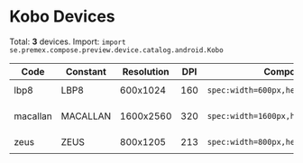 # Kobo Devices

Total: **3** devices. Import: `import se.premex.compose.preview.device.catalog.android.Kobo`

| Code | Constant | Resolution | DPI | Compose Spec | Preview Usage |
|------|----------|------------|-----|-------------|---------------|
| lbp8 | LBP8 | 600x1024 | 160 | `spec:width=600px,height=1024px,dpi=160` | `@Preview(device = Kobo.LBP8)` |
| macallan | MACALLAN | 1600x2560 | 320 | `spec:width=1600px,height=2560px,dpi=320` | `@Preview(device = Kobo.MACALLAN)` |
| zeus | ZEUS | 800x1205 | 213 | `spec:width=800px,height=1205px,dpi=213` | `@Preview(device = Kobo.ZEUS)` |

<!-- Generated automatically. Do not edit manually. -->

